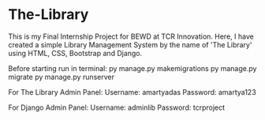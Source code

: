 # The-Library
This is my Final Internship Project for BEWD at TCR Innovation. Here, I have created a simple Library Management System by the name of 'The Library' using HTML, CSS, Bootstrap and Django.

Before starting run in terminal: py manage.py makemigrations py manage.py migrate py manage.py runserver

For The Library Admin Panel: Username: amartyadas Password: amartya123

For Django Admin Panel: Username: adminlib Password: tcrproject

